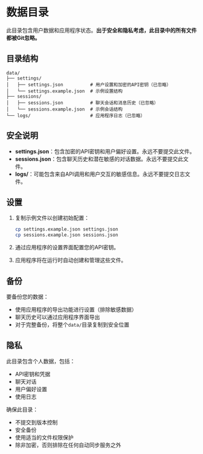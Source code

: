 # 数据目录

此目录包含用户数据和应用程序状态。**出于安全和隐私考虑，此目录中的所有文件都被Git忽略。**

## 目录结构

```
data/
├── settings/
│   ├── settings.json          # 用户设置和加密的API密钥（已忽略）
│   └── settings.example.json  # 示例设置结构
├── sessions/
│   ├── sessions.json          # 聊天会话和消息历史（已忽略）
│   └── sessions.example.json  # 示例会话结构
└── logs/                      # 应用程序日志（已忽略）
```

## 安全说明

- **settings.json**：包含加密的API密钥和用户偏好设置。永远不要提交此文件。
- **sessions.json**：包含聊天历史和潜在敏感的对话数据。永远不要提交此文件。
- **logs/**：可能包含来自API调用和用户交互的敏感信息。永远不要提交日志文件。

## 设置

1. 复制示例文件以创建初始配置：
   ```bash
   cp settings.example.json settings.json
   cp sessions.example.json sessions.json
   ```

2. 通过应用程序的设置界面配置您的API密钥。

3. 应用程序将在运行时自动创建和管理这些文件。

## 备份

要备份您的数据：
- 使用应用程序的导出功能进行设置（排除敏感数据）
- 聊天历史可以通过应用程序界面导出
- 对于完整备份，将整个`data/`目录复制到安全位置

## 隐私

此目录包含个人数据，包括：
- API密钥和凭据
- 聊天对话
- 用户偏好设置
- 使用日志

确保此目录：
- 不提交到版本控制
- 安全备份
- 使用适当的文件权限保护
- 除非加密，否则排除在任何自动同步服务之外